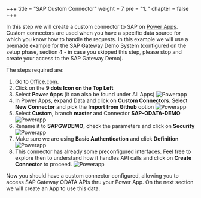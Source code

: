 +++
title = "SAP Custom Connector"
weight = 7
pre = "<b>1. </b>"
chapter = false
+++

In this step we will create a custom connector to SAP on [Power Apps](https://www.office.com/). Custom connectors are used when you have a specific data source for which you know how to handle the requests. In this example we will use a premade example for the SAP Gateway Demo System (configured on the setup phase, section 4 - in case you skipped this step, please stop and create your access to the SAP Gateway Demo). 

The steps required are: 

1. Go to [Office.com](https://www.office.com/). 
2. Click on the **9 dots Icon on the Top Left**
3. Select **Power Apps** (it can also be found under All Apps)
![Powerapp](/images/log00.png?height=300)
4. In Power Apps, expand Data and click on **Custom Connectors**. Select **New Connector** and pick the **Import from Github** option
![Powerapp](/images/log01.png?height=400)
5. Select **Custom**, branch **master** and Connector **SAP-ODATA-DEMO** 
![Powerapp](/images/log02.png?height=300)
6. Rename it to **SAPGWDEMO**, check the parameters and click on **Security**
![Powerapp](/images/log03.png?height=400)
7. Make sure we are using **Basic Authentication** and click **Definition**
![Powerapp](/images/log04.png?height=400)
8. This connector has already some preconfigured interfaces. Feel free to explore then to understand how it handles API calls and click on **Create Connector** to proceed. 
![Powerapp](/images/log05.png?height=400)

Now you should have a custom connector configured, allowing you to access SAP Gateway ODATA APIs thru your Power App. 
On the next section we will create an App to use this data. 